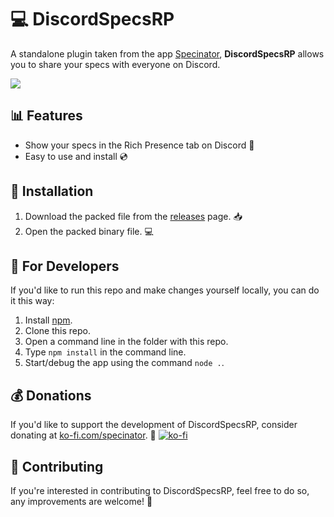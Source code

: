 # 💻 DiscordSpecsRP 
A standalone plugin taken from the app [Specinator](https://specinator.net), **DiscordSpecsRP** allows you to share your specs with everyone on Discord. 

![](https://i.imgur.com/0SXSuXV.png)

## 📊 Features
- Show your specs in the Rich Presence tab on Discord 💬
- Easy to use and install 💿

## 💾 Installation
1. Download the packed file from the [releases](https://github.com/NoobishSVK/DiscordSpecsRP/releases) page. 📥
2. Open the packed binary file. 💻

## 🔧 For Developers
If you'd like to run this repo and make changes yourself locally, you can do it this way: 
1. Install [npm](https://nodejs.org/en/download/). 
2. Clone this repo.
3. Open a command line in the folder with this repo.
4. Type `npm install` in the command line.
5. Start/debug the app using the command `node .`.

## 💰 Donations
If you'd like to support the development of DiscordSpecsRP, consider donating at [ko-fi.com/specinator](https://ko-fi.com/specinator). 💜
[![ko-fi](https://ko-fi.com/img/githubbutton_sm.svg)](https://ko-fi.com/P5P1BTSLT)

## 🤝 Contributing
If you're interested in contributing to DiscordSpecsRP, feel free to do so, any improvements are welcome! 🤗
